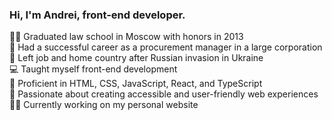 ### Hi, I'm Andrei, front-end developer.

👩‍🎓 Graduated law school in Moscow with honors in 2013  
💼 Had a successful career as a procurement manager in a large corporation  
🚀 Left job and home country after Russian invasion in Ukraine  
💻 Taught myself front-end development  
🌟 Proficient in HTML, CSS, JavaScript, React, and TypeScript  
🌈 Passionate about creating accessible and user-friendly web experiences  
👩‍💻 Currently working on my personal website


<!--
**and-re-s/and-re-s** is a ✨ _special_ ✨ repository because its `README.md` (this file) appears on your GitHub profile.

Here are some ideas to get you started:

- 🔭 I’m currently working on ...
- 🌱 I’m currently learning ...
- 👯 I’m looking to collaborate on ...
- 🤔 I’m looking for help with ...
- 💬 Ask me about ...
- 📫 How to reach me: ...
- 😄 Pronouns: ...
- ⚡ Fun fact: ...
-->
